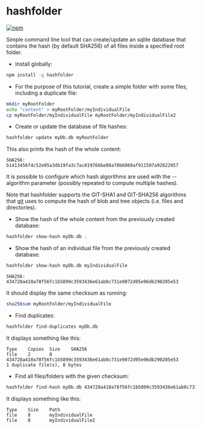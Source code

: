 # hashfolder

[![npm](https://img.shields.io/npm/v/hashfolder)](https://www.npmjs.com/package/hashfolder)

Simple command line tool that can create/update an sqlite database that contains the hash (by default SHA256) of all files inside a specified root folder.

- Install globally:

```sh
npm install -g hashfolder
```

- For the purpose of this tutorial, create a simple folder with some files, including a duplicate file:

```sh
mkdir myRootFolder
echo "content" > myRootFolder/myIndividualFile
cp myRootFolder/myIndividualFile myRootFolder/myIndividualFile2
```

- Create or update the database of file hashes:

```sh
hashfolder update myDb.db myRootFolder
```

This also prints the hash of the whole content:

```
SHA256: b1413456f4c52e05a3db19fa3c7ac819766be08a70b6069af911507a92622057
```

It is possible to configure which hash algorithms are used with the --algorithm parameter (possibly repeated to compute multiple hashes).

Note that hashfolder supports the GIT-SHA1 and GIT-SHA256 algorithms that [git](https://git-scm.com/book/en/v2/Git-Internals-Git-Objects) uses to compute the hash of blob and tree objects (i.e. files and directories).

- Show the hash of the whole content from the previously created database:

```sh
hashfolder show-hash myDb.db .
```

- Show the hash of an individual file from the previously created database:

```sh
hashfolder show-hash myDb.db myIndividualFile
```

```
SHA256: 434728a410a78f56fc1b5899c3593436e61ab0c731e9072d95e96db290205e53
```

It should display the same checksum as running:

```sh
sha256sum myRootFolder/myIndividualFile
```

- Find duplicates:

```sh
hashfolder find-duplicates myDb.db
```

It displays something like this:

```
Type    Copies  Size    SHA256
file    2       8       434728a410a78f56fc1b5899c3593436e61ab0c731e9072d95e96db290205e53
1 duplicate file(s), 8 bytes
```

- Find all files/folders with the given checksum:

```sh
hashfolder find-hash myDb.db 434728a410a78f56fc1b5899c3593436e61ab0c731e9072d95e96db290205e53
```

It displays something like this:

```
Type    Size    Path
file    8       myIndividualFile
file    8       myIndividualFile2
```
